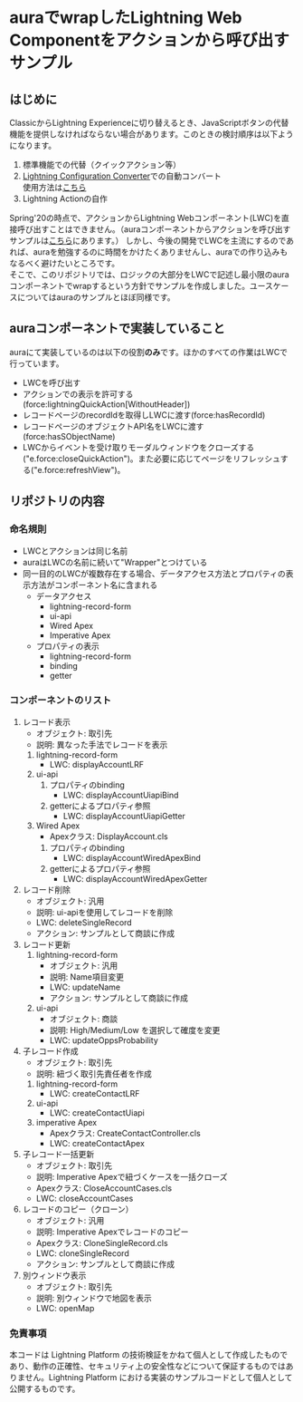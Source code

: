 # auraでwrapしたLightning Web Componentをアクションから呼び出すサンプル

## はじめに
ClassicからLightning Experienceに切り替えるとき、JavaScriptボタンの代替機能を提供しなければならない場合があります。このときの検討順序は以下ようになります。
1. 標準機能での代替（クイックアクション等）
2. [Lightning Configuration Converter](https://lightning-configuration.salesforce.com/)での自動コンバート  
使用方法は[こちら](https://success.salesforce.com/0D53A00003tjmxL)
3. Lightning Actionの自作

Spring'20の時点で、アクションからLightning Webコンポーネント(LWC)を直接呼び出すことはできません。（auraコンポーネントからアクションを呼び出すサンプルは[こちら](https://github.com/az-ak/LEXComponentsBundleJP)にあります。）
しかし、今後の開発でLWCを主流にするのであれば、auraを勉強するのに時間をかけたくありませんし、auraでの作り込みもなるべく避けたいところです。  
そこで、このリポジトリでは、ロジックの大部分をLWCで記述し最小限のauraコンポーネントでwrapするという方針でサンプルを作成しました。ユースケースについてはauraのサンプルとほぼ同様です。

## auraコンポーネントで実装していること
auraにて実装しているのは以下の役割**のみ**です。ほかのすべての作業はLWCで行っています。
* LWCを呼び出す
* アクションでの表示を許可する(force:lightningQuickAction[WithoutHeader])
* レコードページのrecordIdを取得しLWCに渡す(force:hasRecordId)
* レコードページのオブジェクトAPI名をLWCに渡す(force:hasSObjectName)
* LWCからイベントを受け取りモーダルウィンドウをクローズする("e.force:closeQuickAction")。また必要に応じてページをリフレッシュする("e.force:refreshView")。

## リポジトリの内容
### 命名規則
* LWCとアクションは同じ名前
* auraはLWCの名前に続いて"Wrapper"とつけている
* 同一目的のLWCが複数存在する場合、データアクセス方法とプロパティの表示方法がコンポーネント名に含まれる
	* データアクセス
		* lightning-record-form
		* ui-api
		* Wired Apex
		* Imperative Apex
	* プロパティの表示
		* lightning-record-form
		* binding
		* getter

### コンポーネントのリスト
1. レコード表示
	* オブジェクト: 取引先
	* 説明: 異なった手法でレコードを表示
	1. lightning-record-form
		* LWC: displayAccountLRF
	2. ui-api
		1. プロパティのbinding
			* LWC: displayAccountUiapiBind
		2. getterによるプロパティ参照
			* LWC: displayAccountUiapiGetter
	3. Wired Apex
		* Apexクラス: DisplayAccount.cls
		1. プロパティのbinding
			* LWC: displayAccountWiredApexBind
		2. getterによるプロパティ参照
			* LWC: displayAccountWiredApexGetter
2. レコード削除
    * オブジェクト: 汎用
    * 説明: ui-apiを使用してレコードを削除
	* LWC: deleteSingleRecord
	* アクション: サンプルとして商談に作成
3. レコード更新
	1. lightning-record-form
		* オブジェクト: 汎用
		* 説明: Name項目変更
		* LWC: updateName
		* アクション: サンプルとして商談に作成
	2. ui-api
		* オブジェクト: 商談
		* 説明: High/Medium/Low を選択して確度を変更
		* LWC: updateOppsProbability
4. 子レコード作成
	* オブジェクト: 取引先
	* 説明: 紐づく取引先責任者を作成
	1. lightning-record-form
		* LWC: createContactLRF
	2. ui-api
		* LWC: createContactUiapi
	3. imperative Apex
		* Apexクラス: CreateContactController.cls
		* LWC: createContactApex
5. 子レコード一括更新
	* オブジェクト: 取引先
	* 説明: Imperative Apexで紐づくケースを一括クローズ
	* Apexクラス: CloseAccountCases.cls
	* LWC: closeAccountCases
6. レコードのコピー（クローン）
	* オブジェクト: 汎用
	* 説明: Imperative Apexでレコードのコピー
	* Apexクラス: CloneSingleRecord.cls
	* LWC: cloneSingleRecord
	* アクション: サンプルとして商談に作成
7. 別ウィンドウ表示
	* オブジェクト: 取引先
	* 説明: 別ウィンドウで地図を表示
	* LWC: openMap

### 免責事項
本コードは Lightning Platform の技術検証をかねて個人として作成したものであり、動作の正確性、セキュリティ上の安全性などについて保証するものではありません。Lightning Platform における実装のサンプルコードとして個人として公開するものです。
